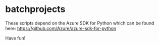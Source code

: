 # batchprojects

These scripts depend on the Azure SDK for Python which can be found here:
https://github.com/Azure/azure-sdk-for-python

Have fun!

